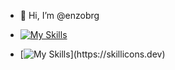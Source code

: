 - 👋 Hi, I’m @enzobrg


- [![My Skills](https://skillicons.dev/icons?i=bash,bootstrap,js,html,css,discord,docker,git,idea,linux,mongodb,mysql,nginx,php,py,react,regex,sass,ts&perline=6)](https://skillicons.dev)


- [![My Skills](https://skillicons.dev/icons?i=bash,bootstrap,js,html,css,discord,docker,git,idea,linux,mongodb,mysql,nginx,php,py,react,regex,sass,ts,)](https://skillicons.dev)

<!---
enzobrg/enzobrg is a ✨ special ✨ repository because its `README.md` (this file) appears on your GitHub profile.
You can click the Preview link to take a look at your changes.
--->
